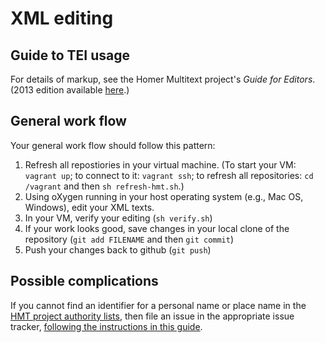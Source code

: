 # XML editing #


## Guide to TEI usage ##



For details of markup, see the Homer Multitext project's *Guide for Editors*.  (2013 edition available [here](http://www.homermultitext.org/hmt-docs/HMTstyle-preview.pdf).)


## General work flow ##


Your general work flow should follow this pattern:

1. Refresh all repostiories in your virtual machine.  (To start your VM: `vagrant up`;  to connect to it:  `vagrant ssh`; to refresh all repositories: `cd /vagrant` and then `sh refresh-hmt.sh`.)
2. Using oXygen running in your host operating system (e.g., Mac OS, Windows), edit your XML texts.
3. In your VM, verify your editing (`sh verify.sh`)
3. If your work looks good, save changes in your local clone of the repository (`git add FILENAME` and then `git commit`)
4. Push your changes back to github (`git push`)



## Possible complications ##

If you cannot find an identifier for a personal name or place name in the [HMT project authority lists](https://github.com/homermultitext/hmt-authlists/tree/master/data), then file an issue in the appropriate issue tracker, [following the instructions in this guide](submittingAuthListIssues.html).



